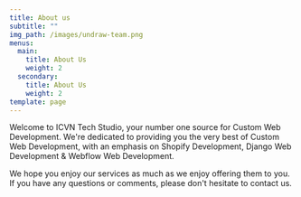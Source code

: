 ```yaml
---
title: About us
subtitle: ""
img_path: /images/undraw-team.png
menus:
  main:
    title: About Us
    weight: 2
  secondary:
    title: About Us
    weight: 2
template: page
---
```

Welcome to ICVN Tech Studio, your number one source for Custom Web Development. We're dedicated to providing you the very best of Custom Web Development, with an emphasis on Shopify Development, Django Web Development & Webflow Web Development.

We hope you enjoy our services as much as we enjoy offering them to you. If you have any questions or comments, please don't hesitate to contact us.
